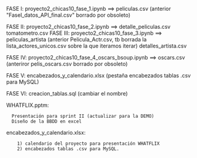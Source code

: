FASE I: proyecto2_chicas10_fase_1.ipynb ==> peliculas.csv (anterior "FaseI_datos_API_final.csv" borrado por obsoleto)

FASE II: proyecto2_chicas10_fase_2.ipynb ==> detalle_peliculas.csv
                                              tomatometro.csv
FASE III: proyecto2_chicas10_fase_3.ipynb ==> peliculas_artista (anterior Pelicula_Actr.csv, tb borrada la lista_actores_unicos.csv sobre la que iteramos iterar)
                                              detalles_artista.csv

FASE IV: proyecto2_chicas10_fase_4_oscars_bsoup.ipynb ==> oscars.csv (anteriror pelis_oscars.csv borrado por obsoleto)

FASE V: encabezados_y_calendario.xlsx (pestaña encabezados tablas .csv para MySQL)

FASE VI: creacion_tablas.sql (cambiar el nombre)

WHATFLIX.pptm:

      Presentación para sprint II (actualizar para la DEMO)
      Diseño de la BBDD en excel

encabezados_y_calendario.xlsx:

        1) calendario del proyecto para presentación WHATFLIX
        2) encabezados tablas .csv para MySQL.
